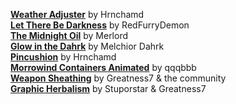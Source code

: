 [**Weather Adjuster**](https://www.nexusmods.com/morrowind/mods/46816) by Hrnchamd  
[**Let There Be Darkness**](https://www.nexusmods.com/morrowind/mods/47912) by RedFurryDemon    
[**The Midnight Oil**](https://www.nexusmods.com/morrowind/mods/48293) by Merlord  
[**Glow in the Dahrk**](https://www.nexusmods.com/morrowind/mods/45886) by Melchior Dahrk  
[**Pincushion**](https://www.nexusmods.com/morrowind/mods/46862) by Hrnchamd  
[**Morrowind Containers Animated**](https://www.nexusmods.com/morrowind/mods/42238) by qqqbbb  
[**Weapon Sheathing**](https://www.nexusmods.com/morrowind/mods/46069) by Greatness7 & the community  
[**Graphic Herbalism**](https://www.nexusmods.com/morrowind/mods/46599) by Stuporstar & Greatness7  
